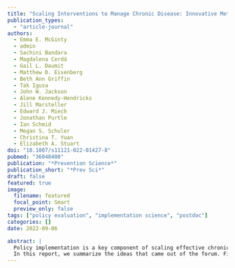 ```yaml
---
title: "Scaling Interventions to Manage Chronic Disease: Innovative Methods at the Intersection of Health Policy Research and Implementation Science"
publication_types:
  - "article-journal"
authors:
  - Emma E. McGinty
  - admin
  - Sachini Bandara
  - Magdalena Cerdá
  - Gail L. Daumit
  - Matthew D. Eisenberg
  - Beth Ann Griffin
  - Tak Igusa
  - John W. Jackson
  - Alene Kennedy‑Hendricks
  - Jill Marsteller
  - Edward J. Miech
  - Jonathan Purtle
  - Ian Schmid
  - Megan S. Schuler
  - Christina T. Yuan
  - Elizabeth A. Stuart
doi: "10.1007/s11121-022-01427-8"
pubmed: "36048400"
publication: "*Prevention Science*"
publication_short: "*Prev Sci*" 
draft: false
featured: true
image:
  filename: featured
  focal_point: Smart
  preview_only: false
tags: ["policy evaluation", "implementation science", "postdoc"]
categories: []
date: 2022-09-06

abstract: |
  Policy implementation is a key component of scaling effective chronic disease prevention and management interventions. Policy can support scale-up by mandating or incentivizing intervention adoption, but enacting a policy is only the first step. Fully implementing a policy designed to facilitate implementation of health interventions often requires a range of accompanying implementation structures, like health IT systems, and implementation strategies, like training. Decision makers need to know what policies can support intervention adoption and how to implement those policies, but to date research on policy implementation is limited and innovative methodological approaches are needed. In December 2021, the Johns Hopkins ALACRITY Center for Health and Longevity in Mental Illness and the Johns Hopkins Center for Mental Health and Addiction Policy convened a forum of research experts to discuss approaches for studying policy implementation.
  In this report, we summarize the ideas that came out of the forum. First, we describe a motivating example focused on an Affordable Care Act Medicaid health home waiver policy used by some US states to support scale-up of an evidence-based integrated care model shown in clinical trials to improve cardiovascular care for people with serious mental illness. Second, we define key policy implementation components including structures, strategies, and outcomes. Third, we provide an overview of descriptive, predictive and associational, and causal approaches that can be used to study policy implementation. We conclude with discussion of priorities for methodological innovations in policy implementation research, with three key areas identified by forum experts: effect modification methods for making causal inferences about how policies’ effects on outcomes vary based on implementation structures/strategies; causal mediation approaches for studying policy implementation mechanisms; and characterizing uncertainty in systems science models. We conclude with discussion of overarching methods considerations for studying policy implementation, including measurement of policy implementation, strategies for studying the role of context in policy implementation, and the importance of considering when establishing causality is the goal of policy implementation research.
---
```

